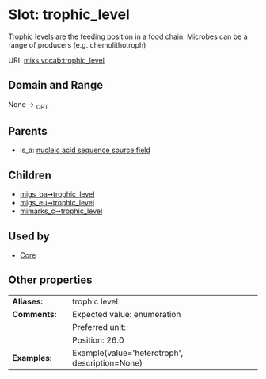 
# Slot: trophic_level


Trophic levels are the feeding position in a food chain. Microbes can be a range of producers (e.g. chemolithotroph)

URI: [mixs.vocab:trophic_level](https://w3id.org/mixs/vocab/trophic_level)


## Domain and Range

None ->  <sub>OPT</sub> 

## Parents

 *  is_a: [nucleic acid sequence source field](nucleic_acid_sequence_source_field.md)

## Children

 *  [migs_ba➞trophic_level](migs_ba_trophic_level.md)
 *  [migs_eu➞trophic_level](migs_eu_trophic_level.md)
 *  [mimarks_c➞trophic_level](mimarks_c_trophic_level.md)

## Used by

 * [Core](Core.md)

## Other properties

|  |  |  |
| --- | --- | --- |
| **Aliases:** | | trophic level |
| **Comments:** | | Expected value: enumeration |
|  | | Preferred unit:  |
|  | | Position: 26.0 |
| **Examples:** | | Example(value='heterotroph', description=None) |

